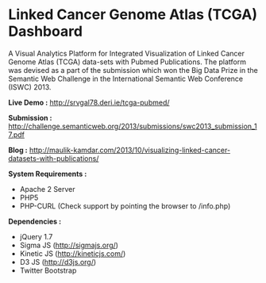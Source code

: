 Linked Cancer Genome Atlas (TCGA) Dashboard
===========================================

A Visual Analytics Platform for Integrated Visualization of Linked Cancer Genome Atlas (TCGA) data-sets with Pubmed Publications. The platform was devised as a part of the submission which won the Big Data Prize in the Semantic Web Challenge in the International Semantic Web Conference (ISWC) 2013.

**Live Demo :** http://srvgal78.deri.ie/tcga-pubmed/

**Submission :** http://challenge.semanticweb.org/2013/submissions/swc2013_submission_17.pdf

**Blog :** http://maulik-kamdar.com/2013/10/visualizing-linked-cancer-datasets-with-publications/

**System Requirements :**
* Apache 2 Server
* PHP5
* PHP-CURL (Check support by pointing the browser to /info.php)

**Dependencies :**
* jQuery 1.7
* Sigma JS (http://sigmajs.org/)
* Kinetic JS (http://kineticjs.com/)
* D3 JS (http://d3js.org/)
* Twitter Bootstrap





